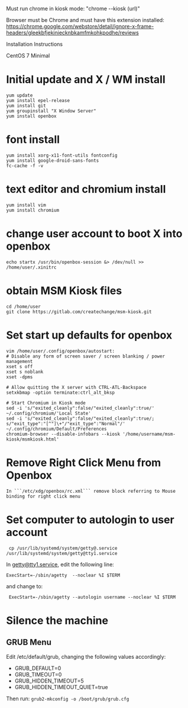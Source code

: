 Must run chrome in kiosk mode: "chrome --kiosk (url)"

Browser must be Chrome and must have this extension installed: https://chrome.google.com/webstore/detail/ignore-x-frame-headers/gleekbfjekiniecknbkamfmkohkpodhe/reviews

Installation Instructions

CentOS 7 Minimal

# Initial update and X / WM install
```
yum update
yum install epel-release
yum install git
yum groupinstall "X Window Server"
yum install openbox
```

# font install
```
yum install xorg-x11-font-utils fontconfig
yum install google-droid-sans-fonts
fc-cache -f -v
```

# text editor and chromium install
```
yum install vim
yum install chromium
```

# change user account to boot X into openbox
```
echo startx /usr/bin/openbox-session &> /dev/null >> /home/user/.xinitrc

```

# obtain MSM Kiosk files
```
cd /home/user
git clone https://gitlab.com/createchange/msm-kiosk.git
```

# Set start up defaults for openbox
```
vim /home/user/.config/openbox/autostart:
# Disable any form of screen saver / screen blanking / power management
xset s off
xset s noblank
xset -dpms

# Allow quitting the X server with CTRL-ATL-Backspace
setxkbmap -option terminate:ctrl_alt_bksp

# Start Chromium in Kiosk mode
sed -i 's/"exited_cleanly":false/"exited_cleanly":true/' ~/.config/chromium/'Local State'
sed -i 's/"exited_cleanly":false/"exited_cleanly":true/; s/"exit_type":"[^"]\+"/"exit_type":"Normal"/' ~/.config/chromium/Default/Preferences
chromium-browser --disable-infobars --kiosk '/home/username/msm-kiosk/msmkiosk.html'
```

# Remove Right Click Menu from Openbox
``` 
In ```/etc/xdg/openbox/rc.xml``` remove block referring to Mouse binding for right click menu
```

# Set computer to autologin to user account

``` cp /usr/lib/systemd/system/getty@.service /usr/lib/systemd/system/getty@tty1.service```

In getty@tty1.service, edit the following line:

``` ExecStart=-/sbin/agetty  --noclear %I $TERM ```

and change to:

``` ExecStart=-/sbin/agetty --autologin username --noclear %I $TERM```

# Silence the machine

## GRUB Menu
Edit /etc/default/grub, changing the following values accordingly:
* GRUB_DEFAULT=0
* GRUB_TIMEOUT=0
* GRUB_HIDDEN_TIMEOUT=5
* GRUB_HIDDEN_TIMEOUT_QUIET=true

Then run:
```grub2-mkconfig -o /boot/grub/grub.cfg```